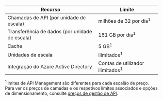 | Recurso | Limite |
| --- | --- |
| Chamadas de API (por unidade de escala) |milhões de 32 por dia<sup>1</sup> |
| Transferência de dados (por unidade de escala) |161 GB por dia<sup>1</sup> |
| Cache |5 GB<sup>1</sup> |
| Unidades de escala |Ilimitados<sup>1</sup> |
| Integração do Azure Active Directory |Contas de utilizador ilimitados<sup>1</sup> |

<sup>1</sup>limites de API Management são diferentes para cada escalão de preço. Para ver os preços de camadas e os respetivos limites associados e opções de dimensionamento, consulte [preços de gestão de API](https://azure.microsoft.com/pricing/details/api-management/).

